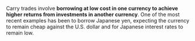 Carry trades involve **borrowing at low cost in one currency to achieve higher returns from investments in another currency**. One of the most recent examples has been to borrow Japanese yen, expecting the currency to remain cheap against the U.S. dollar and for Japanese interest rates to remain low.